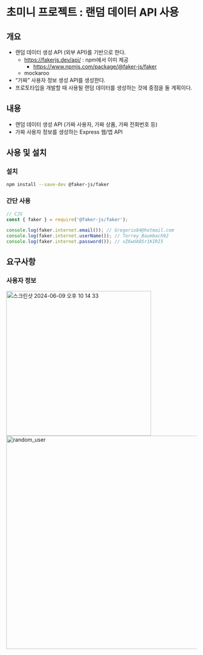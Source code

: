 # 초미니 프로젝트 : 랜덤 데이터 API 사용

## 개요

- 랜덤 데이터 생성 API (외부 API)를 기반으로 한다.
    - https://fakerjs.dev/api/ : npm에서 이미 제공
        - https://www.npmjs.com/package/@faker-js/faker
    - mockaroo
- “가짜” 사용자 정보 생성 API를 생성한다.
- 프로토타입을 개발할 때 사용될 랜덤 데이터를 생성하는 것에 중점을 둘 계획이다.

## 내용

- 랜덤 데이터 생성 API (가짜 사용자, 가짜 상품, 가짜 전화번호 등)
- 가짜 사용자 정보를 생성하는 Express 웹/앱 API

## 사용 및 설치

### 설치

```bash
npm install --save-dev @faker-js/faker
```

### 간단 사용

```jsx
// CJS
const { faker } = require('@faker-js/faker');

console.log(faker.internet.email()); // Gregorio84@hotmail.com
console.log(faker.internet.userName()); // Torrey_Baumbach92
console.log(faker.internet.password()); // vZ6wUA85r1KIRI5
```

## 요구사항

### 사용자 정보
<img width="383" alt="스크린샷 2024-06-09 오후 10 14 33" src="https://github.com/Baguette-bbang/nodejs-practice/assets/122731556/c7c001fe-b98c-47ba-9d3c-46289d6a6d95">
<img width="565" alt="random_user" src="https://github.com/Baguette-bbang/nodejs-practice/assets/122731556/f1e937ae-2446-4235-a6eb-fad4005648bb">
